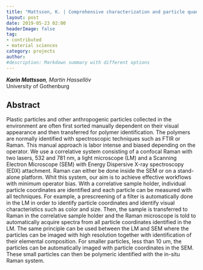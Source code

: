 ```yaml
---
title: "Mattsson, K. | Comprehensive characterization and particle quantification of environmental microplastics using novel correlative microscopy instrumentation and workflows"
layout: post
date: 2019-05-23 02:00
headerImage: false
tag:
- contributed
- material sciences
category: projects
author:
#description: Markdown summary with different options
---
```


_**Karin Mattsson**, Martin Hassellöv_<br/>
University of Gothenburg<br/>

## Abstract

Plastic particles and other anthropogenic particles collected in the environment are often first sorted manually dependent on their visual appearance and then transferred for polymer identification. The polymers are normally identified with spectroscopic techniques such as FTIR or Raman. This manual approach is labor intense and biased depending on the operator. We use a correlative system consisting of a confocal Raman with two lasers, 532 and 781 nm, a light microscope (LM) and a Scanning Electron Microscope (SEM) with Energy Dispersive X-ray spectroscopy (EDX) attachment. Raman can either be done inside the SEM or on a stand-alone platform. Whit this system, our aim is to achieve effective workflows with minimum operator bias. With a correlative sample holder, individual particle coordinates are identified and each particle can be measured with all techniques. For example, a prescreening of a filter is automatically done in the LM in order to identify particle coordinates and identify visual characteristics such as color and size. Then, the sample is transferred to Raman in the correlative sample holder and the Raman microscope is told to automatically acquire spectra from all particle coordinates identified in the LM. The same principle can be used between the LM and SEM where the particles can be imaged with high resolution together with identification of their elemental composition. For smaller particles, less than 10 um, the particles can be automatically imaged with particle coordinates in the SEM. These small particles can then be polymeric identified with the in-situ Raman system.<br/>
